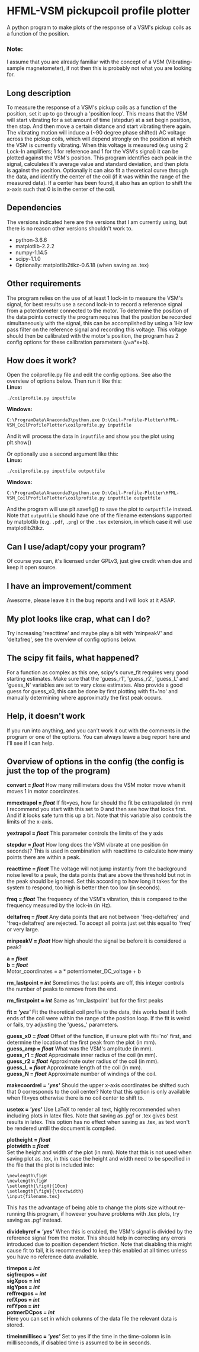 # HFML-VSM pickupcoil profile plotter
A python program to make plots of the response of a VSM's pickup coils as a function of the position.

### Note:
I assume that you are already familiar with the concept of a VSM (Vibrating-sample magnetometer), if not then this is probably not what you are looking for.

## Long description
To measure the response of a VSM's pickup coils as a function of the position, set it up to go through a 'position loop'. This means that the VSM will start vibrating for a set amount of time (stepdur) at a set begin position, then stop. 
And then move a certain distance and start vibrating there again. 
The vibrating motion will induce a (~90 degree phase shifted) AC voltage across the pickup coils, which will depend strongly on the position at which the VSM is currently vibrating. 
When this voltage is measured (e.g using 2 Lock-In amplifiers; 1 for reference and 1 for the VSM's signal) it can be plotted against the VSM's position. 
This program identifies each peak in the signal, calculates it's average value and standard deviation, and then plots is against the position. 
Optionally it can also fit a theoretical curve through the data, and identify the center of the coil (if it was within the range of the measured data). 
If a center has been found, it also has an option to shift the x-axis such that 0 is in the center of the coil.

## Dependencies
The versions indicated here are the versions that I am currently using, but there is no reason other versions shouldn't work to.
- python-3.6.6
- matplotlib-2.2.2
- numpy-1.14.5
- scipy-1.1.0
- Optionally: matplotlib2tikz-0.6.18 (when saving as .tex)

## Other requirements
The program relies on the use of at least 1 lock-in to measure the VSM's signal, for best results use a second lock-in to record a reference signal from a potentiometer connected to the motor.
To determine the position of the data points correctly the program requires that the position be recorded simultaneously with the signal, this can be accomplished by using a 1Hz low pass filter on the reference signal and recording this voltage. 
This voltage should then be calibrated with the motor's position, the program has 2 config options for these calibration parameters (y=a*x+b).

## How does it work?
Open the coilprofile.py file and edit the config options. See also the overview of options below.
Then run it like this:\
**Linux:**
```
./coilprofile.py inputfile
```
**Windows:**
```
C:\ProgramData\Anaconda3\python.exe D:\Coil-Profile-Plotter\HFML-VSM_CoilProfilePlotter\coilprofile.py inputfile
```
And it will process the data in `inputfile` and show you the plot using plt.show()
 
Or optionally use a second argument like this:\
**Linux:**
```
./coilprofile.py inputfile outputfile
```
**Windows:**
```
C:\ProgramData\Anaconda3\python.exe D:\Coil-Profile-Plotter\HFML-VSM_CoilProfilePlotter\coilprofile.py inputfile outputfile
```
And the program will use plt.savefig() to save the plot to `outputfile` instead.
Note that `outputfile` should have one of the filename extensions supported by matplotlib (e.g. `.pdf`, `.png`)
or the `.tex` extension, in which case it will use matplotlib2tikz.

## Can I use/adapt/copy your program?
Of course you can, it's licensed under GPLv3, just give credit when due and keep it open source.

## I have an improvement/comment
Awesome, please leave it in the bug reports and I will look at it ASAP.

## My plot looks like crap, what can I do?
Try increasing 'reacttime' and maybe play a bit with 'minpeakV' and 'deltafreq', see the overview of config options below.

## The scipy fit fails, what happened?
For a function as complex as this one, scipy's curve_fit requires very good starting estimates. 
Make sure that the 'guess_r1', 'guess_r2', 'guess_L' and 'guess_N' variables are set to very close estimates. 
Also provide a good guess for guess_x0, this can be done by first plotting with fit='no' and manually determining where approximatly the first peak occurs.

## Help, it doesn't work
If you run into anything, and you can't work it out with the comments in the program or one of the options. You can always leave a bug report here and I'll see if I can help.

## Overview of options in the config (the config is just the top of the program)

**convert = _float_** 
How many millimeters does the VSM motor move when it moves 1 in motor coordinates.

**mmextrapol = _float_**
If fit=yes, how far should the fit be extrapolated (in mm)
I recommend you start with this set to 0 and then see how that looks first. And if it looks safe turn this up a bit. Note that this variable also controls the limits of the x-axis.

**yextrapol = _float_**
This parameter controls the limits of the y axis

**stepdur = _float_**
How long does the VSM vibrate at one position (in seconds)? 
This is used in combination with reacttime to calculate how many points there are within a peak.

**reacttime = _float_**
The voltage will not jump instantly from the background noise level to a peak, the data points that are above the threshold but not in the peak should be ignored. Set this according to how long it takes for the system to respond, too high is better then too low (in seconds).

**freq = _float_**
The frequency of the VSM's vibration, this is compared to the frequency measured by the lock-in (in Hz).

**deltafreq = _float_**
Any data points that are not between 'freq-deltafreq' and 'freq+deltafreq' are rejected. To accept all points just set this equal to 'freq' or very large.

**minpeakV = _float_**
How high should the signal be before it is considered a peak?

**a = _float_**\
**b = _float_**\
Motor_coordinates = a * potentiometer_DC_voltage + b

**rm_lastpoint = _int_**
Sometimes the last points are off, this integer controls the number of peaks to remove from the end.

**rm_firstpoint = _int_**
Same as 'rm_lastpoint' but for the first peaks

**fit = _'yes'_**
Fit the theoretical coil profile to the data, this works best if both ends of the coil were within the range of the position loop. If the fit is weird or fails, try adjusting the 'guess_' parameters.

**guess_x0 = _float_** Offset of the function, if unsure plot with fit='no' first, and determine the location of the first peak from the plot (in mm).\
**guess_amp = _float_** What was the VSM's amplitude (in mm).\
**guess_r1 = _float_** Approximate inner radius of the coil (in mm).\
**guess_r2 = _float_** Approximate outer radius of the coil (in mm).\
**guess_L = _float_** Approximate length of the coil (in mm).\
**guess_N = _float_** Approximate number of windings of the coil.

**makecoordrel = _'yes'_**
Should the upper x-axis coordinates be shifted such that 0 corresponds to the coil center?
Note that this option is only available when fit=yes otherwise there is no coil center to shift to.

**usetex = _'yes'_**
Use LaTeX to render all text, highly recommended when including plots in latex files.
Note that saving as .pgf or .tex gives best results in latex. 
This option has no effect when saving as .tex, as text won't be rendered untill the document is compiled.

**plotheight = _float_**\
**plotwidth = _float_**\
Set the height and width of the plot (in mm).
Note that this is not used when saving plot as .tex, in this case the height and width need to be specified in the file that the plot is included into:
```
\newlength\figH
\newlength\figW
\setlength{\figH}{10cm}
\setlength{\figW}{\textwidth}
\input{filename.tex}
```
This has the advantage of being able to change the plots size without re-running this program, if however you have problems with .tex plots, try saving as .pgf instead. 

**dividebyref = _'yes'_**
When this is enabled, the VSM's signal is divided by the reference signal from the motor.
This should help in correcting any errors introduced due to position dependent friction.
Note that disabling this might cause fit to fail, it is recommended to keep this enabled at all times unless you have no reference data available.

**timepos = _int_**\
**sigfreqpos = _int_**\
**sigXpos = _int_**\
**sigYpos = _int_**\
**reffreqpos = _int_**\
**refXpos = _int_**\
**refYpos = _int_**\
**potmerDCpos = _int_**\
Here you can set in which columns of the data file the relevant data is stored.

**timeinmillisec = _'yes'_** Set to yes if the time in the time-colomn is in millliseconds, if disabled time is assumed to be in seconds.
